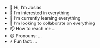- 👋 Hi, I’m Josias
- 👀 I’m interested in everything
- 🌱 I’m currently learning everything
- 💞️ I’m looking to collaborate on everything
- 📫 How to reach me ...
- 😄 Pronouns: ...
- ⚡ Fun fact: ...

<!---
Sweetcstore/Sweetcstore is a ✨ special ✨ repository because its `README.md` (this file) appears on your GitHub profile.
You can click the Preview link to take a look at your changes.
--->
